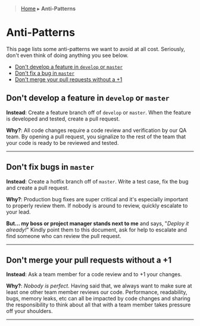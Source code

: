 > [Home](README) ▸ **Anti-Patterns**

# Anti-Patterns

This page lists some anti-patterns we want to avoid at all cost. Seriously, don't
even think of doing anything you see below.

- [Don't develop a feature in `develop` or `master`](#dont-develop-a-feature-in-develop-or-master)
- [Don't fix a bug in `master`](#dont-fix-a-bug-in-master)
- [Don't merge your pull requests without a +1](#dont-merge-your-pull-requests-without-a-1)

## Don't develop a feature in `develop` or `master`

**Instead**: Create a feature branch off of `develop` or `master`. When the
feature is developed and tested, create a pull request.

**Why?**: All code changes require a code review and verification by our QA team.
By opening a pull request, you signalize to the rest of the team that your code
is ready to be reviewed and tested.

* * *

## Don't fix bugs in `master`

**Instead**: Create a hotfix branch off of `master`. Write a test case, fix the bug
and create a pull request.

**Why?**: Production bug fixes are super critical and it's especially important
to properly review them. If nobody is around to review, quickly escalate to your
lead.

**But... my boss or project manager stands next to me** and says, "_Deploy it already!_"
Kindly point them to this document, ask for help to escalate and find someone who can review
the pull request.

* * *

## Don't merge your pull requests without a +1

**Instead**: Ask a team member for a code review and to +1 your changes.

**Why?**: _Nobody is perfect._ Having said that, we always want to make sure at
least one other team member reviews our code. Performance, readability, bugs,
memory leaks, etc can all be impacted by code changes and sharing the responsibility
to think about all that with a team member takes pressure off your shoulders.

* * *
